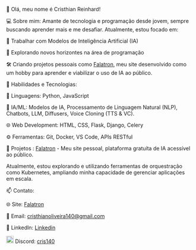 👋 Olá, meu nome é Cristhian Reinhard!

💻 Sobre mim:
Amante de tecnologia e programação desde jovem, sempre buscando aprender mais e me desafiar. Atualmente, estou focado em:

🌟 Trabalhar com Modelos de Inteligência Artificial (IA)

🚀 Explorando novos horizontes na área de programação

🛠️ Criando projetos pessoais como [Falatron](https://falatron.com), meu site desenvolvido como um hobby para aprender e viabilizar o uso de IA ao público.


🧠 Habilidades e Tecnologias:

🐍 Linguagens: Python, JavaScript

🤖 IA/ML: Modelos de IA, Processamento de Linguagem Natural (NLP), Chatbots, LLM, Diffusers, Voice Cloning (TTS & VC).

🌐 Web Development: HTML, CSS, Flask, Django, Celery

⚙️ Ferramentas: Git, Docker, VS Code, APIs RESTful


🎯 Projetos :
[Falatron](https://falatron.com) - Meu site pessoal, plataforma gratuíta de IA acessível ao público.


Atualmente, estou explorando e utilizando ferramentas de orquestração como Kubernetes, ampliando minha capacidade de gerenciar aplicações em escala.


📫 Contato:

🌐 Site: [Falatron](https://falatron.com)

📧 Email: [cristhianoliveira140@gmail.com](mailto:cristhianoliveira140@gmail.com)

💼 LinkedIn: [Linkedin](https://linkedin.com/in/cristhian-reinhard)

<img src="https://img.icons8.com/color/20/000000/discord--v2.png" height="20"/> Discord: [ cris140](https://discord.com/users/cris140)
